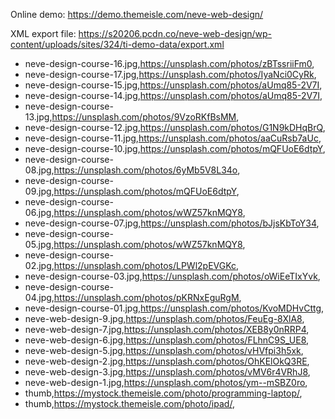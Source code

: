 Online demo: https://demo.themeisle.com/neve-web-design/

XML export file: https://s20206.pcdn.co/neve-web-design/wp-content/uploads/sites/324/ti-demo-data/export.xml

- neve-design-course-16.jpg,https://unsplash.com/photos/zBTssriiFm0,
- neve-design-course-17.jpg,https://unsplash.com/photos/IyaNci0CyRk,
- neve-design-course-15.jpg,https://unsplash.com/photos/aUmq85-2V7I,
- neve-design-course-14.jpg,https://unsplash.com/photos/aUmq85-2V7I,
- neve-design-course-13.jpg,https://unsplash.com/photos/9VzoRKfBsMM,
- neve-design-course-12.jpg,https://unsplash.com/photos/G1N9kDHqBrQ,
- neve-design-course-11.jpg,https://unsplash.com/photos/aaCuRsb7aUc,
- neve-design-course-10.jpg,https://unsplash.com/photos/mQFUoE6dtpY,
- neve-design-course-08.jpg,https://unsplash.com/photos/6yMb5V8L34o,
- neve-design-course-09.jpg,https://unsplash.com/photos/mQFUoE6dtpY,
- neve-design-course-06.jpg,https://unsplash.com/photos/wWZ57knMQY8,
- neve-design-course-07.jpg,https://unsplash.com/photos/bJjsKbToY34,
- neve-design-course-05.jpg,https://unsplash.com/photos/wWZ57knMQY8,
- neve-design-course-02.jpg,https://unsplash.com/photos/LPWl2pEVGKc,
- neve-design-course-03.jpg,https://unsplash.com/photos/oWiEeTIxYvk,
- neve-design-course-04.jpg,https://unsplash.com/photos/pKRNxEguRgM,
- neve-design-course-01.jpg,https://unsplash.com/photos/KvoMDHvCttg,
- neve-web-design-9.jpg,https://unsplash.com/photos/FeuEg-8XlA8,
- neve-web-design-7.jpg,https://unsplash.com/photos/XEB8y0nRRP4,
- neve-web-design-6.jpg,https://unsplash.com/photos/FLhnC9S_UE8,
- neve-web-design-5.jpg,https://unsplash.com/photos/vHVfpi3h5xk,
- neve-web-design-2.jpg,https://unsplash.com/photos/OhKElOkQ3RE,
- neve-web-design-3.jpg,https://unsplash.com/photos/vMV6r4VRhJ8,
- neve-web-design-1.jpg,https://unsplash.com/photos/ym--mSBZ0ro,
- thumb,https://mystock.themeisle.com/photo/programming-laptop/,
- thumb,https://mystock.themeisle.com/photo/ipad/,
